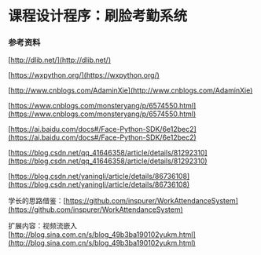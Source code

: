 # 课程设计程序：刷脸考勤系统

### 参考资料

[http://dlib.net/](http://dlib.net/)

[https://wxpython.org/](https://wxpython.org/)

[http://www.cnblogs.com/AdaminXie](http://www.cnblogs.com/AdaminXie)

[https://www.cnblogs.com/monsteryang/p/6574550.html](https://www.cnblogs.com/monsteryang/p/6574550.html)

[https://ai.baidu.com/docs#/Face-Python-SDK/6e12bec2](https://ai.baidu.com/docs#/Face-Python-SDK/6e12bec2)

[https://blog.csdn.net/qq_41646358/article/details/81292310](https://blog.csdn.net/qq_41646358/article/details/81292310)

[https://blog.csdn.net/yaningli/article/details/86736108](https://blog.csdn.net/yaningli/article/details/86736108)

学长的思路借鉴：[https://github.com/inspurer/WorkAttendanceSystem](https://github.com/inspurer/WorkAttendanceSystem)

扩展内容：视频流嵌入 [http://blog.sina.com.cn/s/blog_49b3ba190102yukm.html](http://blog.sina.com.cn/s/blog_49b3ba190102yukm.html)
